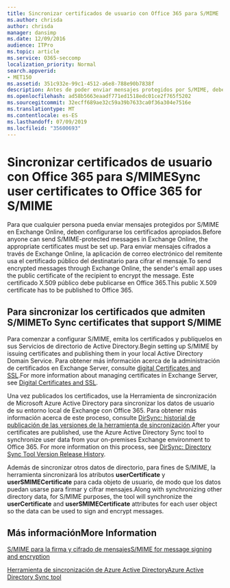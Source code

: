 ```yaml
---
title: Sincronizar certificados de usuario con Office 365 para S/MIME
ms.author: chrisda
author: chrisda
manager: dansimp
ms.date: 12/09/2016
audience: ITPro
ms.topic: article
ms.service: O365-seccomp
localization_priority: Normal
search.appverid:
- MET150
ms.assetid: 351c932e-99c1-4512-a6e8-788e90b7838f
description: Antes de poder enviar mensajes protegidos por S/MIME, deben configurarse los certificados apropiados. Para poder enviar mensajes cifrados mediante Exchange Online, el programa de correo electrónico del remitente usa el certificado público del destinatario para cifrar el mensaje. Este certificado X.509 público debe publicarse en Office 365.
ms.openlocfilehash: ad58b5663eaadf771ed1518edc01ce2f765f5202
ms.sourcegitcommit: 32ecff689ae32c59a39b7633ca0f36a304e7516e
ms.translationtype: MT
ms.contentlocale: es-ES
ms.lasthandoff: 07/09/2019
ms.locfileid: "35600693"
---
```

# <a name="sync-user-certificates-to-office-365-for-smime"></a><span data-ttu-id="dbc1b-105">Sincronizar certificados de usuario con Office 365 para S/MIME</span><span class="sxs-lookup"><span data-stu-id="dbc1b-105">Sync user certificates to Office 365 for S/MIME</span></span>

<span data-ttu-id="dbc1b-106">Para que cualquier persona pueda enviar mensajes protegidos por S/MIME en Exchange Online, deben configurarse los certificados apropiados.</span><span class="sxs-lookup"><span data-stu-id="dbc1b-106">Before anyone can send S/MIME-protected messages in Exchange Online, the appropriate certificates must be set up.</span></span> <span data-ttu-id="dbc1b-107">Para enviar mensajes cifrados a través de Exchange Online, la aplicación de correo electrónico del remitente usa el certificado público del destinatario para cifrar el mensaje.</span><span class="sxs-lookup"><span data-stu-id="dbc1b-107">To send encrypted messages through Exchange Online, the sender's email app uses the public certificate of the recipient to encrypt the message.</span></span> <span data-ttu-id="dbc1b-108">Este certificado X.509 público debe publicarse en Office 365.</span><span class="sxs-lookup"><span data-stu-id="dbc1b-108">This public X.509 certificate has to be published to Office 365.</span></span>

## <a name="to-sync-certificates-that-support-smime"></a><span data-ttu-id="dbc1b-109">Para sincronizar los certificados que admiten S/MIME</span><span class="sxs-lookup"><span data-stu-id="dbc1b-109">To Sync certificates that support S/MIME</span></span>

<span data-ttu-id="dbc1b-110">Para comenzar a configurar S/MIME, emita los certificados y publíquelos en sus Servicios de directorio de Active Directory.</span><span class="sxs-lookup"><span data-stu-id="dbc1b-110">Begin setting up S/MIME by issuing certificates and publishing them in your local Active Directory Domain Service.</span></span> <span data-ttu-id="dbc1b-111">Para obtener más información acerca de la administración de certificados en Exchange Server, consulte [digital Certificates and SSL](http://technet.microsoft.com/library/a9e2e08c-d46a-4135-a387-eb653212b676.aspx).</span><span class="sxs-lookup"><span data-stu-id="dbc1b-111">For more information about managing certificates in Exchange Server, see [Digital Certificates and SSL](http://technet.microsoft.com/library/a9e2e08c-d46a-4135-a387-eb653212b676.aspx).</span></span>

<span data-ttu-id="dbc1b-p104">Una vez publicados los certificados, use la Herramienta de sincronización de Microsoft Azure Active Directory para sincronizar los datos de usuario de su entorno local de Exchange con Office 365. Para obtener más información acerca de este proceso, consulte [DirSync: historial de publicación de las versiones de la herramienta de sincronización](https://go.microsoft.com/fwlink/p/?LinkId=392587).</span><span class="sxs-lookup"><span data-stu-id="dbc1b-p104">After your certificates are published, use the Azure Active Directory Sync tool to synchronize user data from your on-premises Exchange environment to Office 365. For more information on this process, see [DirSync: Directory Sync Tool Version Release History](https://go.microsoft.com/fwlink/p/?LinkId=392587).</span></span>

<span data-ttu-id="dbc1b-114">Además de sincronizar otros datos de directorio, para fines de S/MIME, la herramienta sincronizará los atributos **userCertificate** y **userSMIMECertificate** para cada objeto de usuario, de modo que los datos puedan usarse para firmar y cifrar mensajes.</span><span class="sxs-lookup"><span data-stu-id="dbc1b-114">Along with synchronizing other directory data, for S/MIME purposes, the tool will synchronize the  **userCertificate** and **userSMIMECertificate** attributes for each user object so the data can be used to sign and encrypt messages.</span></span>

## <a name="more-information"></a><span data-ttu-id="dbc1b-115">Más información</span><span class="sxs-lookup"><span data-stu-id="dbc1b-115">More Information</span></span>

[<span data-ttu-id="dbc1b-116">S/MIME para la firma y cifrado de mensajes</span><span class="sxs-lookup"><span data-stu-id="dbc1b-116">S/MIME for message signing and encryption</span></span>](s-mime-for-message-signing-and-encryption.md)

[<span data-ttu-id="dbc1b-117">Herramienta de sincronización de Azure Active Directory</span><span class="sxs-lookup"><span data-stu-id="dbc1b-117">Azure Active Directory Sync tool</span></span>](https://go.microsoft.com/fwlink/p/?LinkId=392587)
